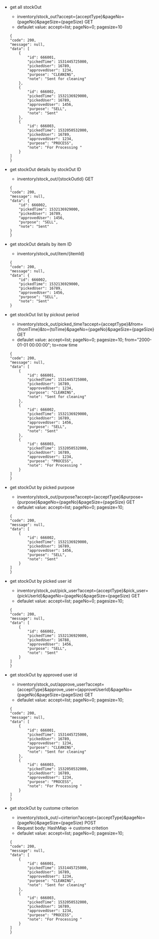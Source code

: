* get all stockOut

	* inventory/stock_out?accept={acceptType}&pageNo={pageNo}&pageSize={pageSize} GET
	* defaulet value: accept=list; pageNo=0; pagesize=10

	```
	{
    "code": 200,
    "message": null,
    "data": [
        {
            "id": 666001,
            "pickedTime": 1531445725000,
            "pickedUser": 16789,
            "approvedUser": 1234,
            "purpose": "CLEANING",
            "note": "Sent for cleaning"
        },
        {
            "id": 666002,
            "pickedTime": 1532136929000,
            "pickedUser": 16789,
            "approvedUser": 1456,
            "purpose": "SELL",
            "note": "Sent"
        },
        {
            "id": 666003,
            "pickedTime": 1532050532000,
            "pickedUser": 16789,
            "approvedUser": 1234,
            "purpose": "PROCESS",
            "note": "For Processing "
        }
    ]
	}
	```

* get stockOut details by stockOut ID

	* inventory/stock_out/{stockOutId} GET

	```
	{
    "code": 200,
    "message": null,
    "data": {
        "id": 666002,
        "pickedTime": 1532136929000,
        "pickedUser": 16789,
        "approvedUser": 1456,
        "purpose": "SELL",
        "note": "Sent"
    }
	}
	```

* get stockOut details by item ID

	* inventory/stock_out/item/{itemId}

	```
	{
    "code": 200,
    "message": null,
    "data": {
        "id": 666002,
        "pickedTime": 1532136929000,
        "pickedUser": 16789,
        "approvedUser": 1456,
        "purpose": "SELL",
        "note": "Sent"
    }
	```

* get stockOut list by pickout period 

	* inventory/stock_out/picked_time?accept={acceptType}&from={fromTime}&to={toTime}&pageNo={pageNo}&pageSize={pageSize} GET
	* defaulet value: accept=list; pageNo=0; pagesize=10; from="2000-01-01 00:00:00"; to=now time

	```
	{
    "code": 200,
    "message": null,
    "data": [
        {
            "id": 666001,
            "pickedTime": 1531445725000,
            "pickedUser": 16789,
            "approvedUser": 1234,
            "purpose": "CLEANING",
            "note": "Sent for cleaning"
        },
        {
            "id": 666002,
            "pickedTime": 1532136929000,
            "pickedUser": 16789,
            "approvedUser": 1456,
            "purpose": "SELL",
            "note": "Sent"
        },
        {
            "id": 666003,
            "pickedTime": 1532050532000,
            "pickedUser": 16789,
            "approvedUser": 1234,
            "purpose": "PROCESS",
            "note": "For Processing "
        }
    ]
	}
	```

* get stockOut by picked purpose
	
	* inventory/stock_out/purpose?accept={acceptType}&purpose={purpose}&pageNo={pageNo}&pageSize={pageSize} GET
	* defaulet value: accept=list; pageNo=0; pagesize=10;

	```
	{
    "code": 200,
    "message": null,
    "data": [
        {
            "id": 666002,
            "pickedTime": 1532136929000,
            "pickedUser": 16789,
            "approvedUser": 1456,
            "purpose": "SELL",
            "note": "Sent"
        }
    ]
	}
	```


* get stockOut by picked user id

	* inventory/stock_out/pick_user?accept={acceptType}&pick_user={pickUserId}&pageNo={pageNo}&pageSize={pageSize} GET
	* defaulet value: accept=list; pageNo=0; pagesize=10;

	```
	{
    "code": 200,
    "message": null,
    "data": [
        {
            "id": 666002,
            "pickedTime": 1532136929000,
            "pickedUser": 16788,
            "approvedUser": 1456,
            "purpose": "SELL",
            "note": "Sent"
        }
    ]
	}
	```

* get stockOut by approved user id 

	* inventory/stock_out/approve_user?accept={acceptType}&approve_user={approveUserId}&pageNo={pageNo}&pageSize={pageSize} GET
	* defaulet value: accept=list; pageNo=0; pagesize=10;

	```
	{
    "code": 200,
    "message": null,
    "data": [
        {
            "id": 666001,
            "pickedTime": 1531445725000,
            "pickedUser": 16789,
            "approvedUser": 1234,
            "purpose": "CLEANING",
            "note": "Sent for cleaning"
        },
        {
            "id": 666003,
            "pickedTime": 1532050532000,
            "pickedUser": 16789,
            "approvedUser": 1234,
            "purpose": "PROCESS",
            "note": "For Processing "
        }
    ]
	}
	```

* get stockOut by custome criterion
	
	* inventory/stock_out/~cirterion?accept={acceptType}&pageNo={pageNo}&pageSize={pageSize} POST
	* Request body: HashMap -> custome critetion
	* defaulet value: accept=list; pageNo=0; pagesize=10;

	```
	{
    "code": 200,
    "message": null,
    "data": [
        {
            "id": 666001,
            "pickedTime": 1531445725000,
            "pickedUser": 16789,
            "approvedUser": 1234,
            "purpose": "CLEANING",
            "note": "Sent for cleaning"
        },
        {
            "id": 666003,
            "pickedTime": 1532050532000,
            "pickedUser": 16789,
            "approvedUser": 1234,
            "purpose": "PROCESS",
            "note": "For Processing "
        }
    ]
	}
	```
